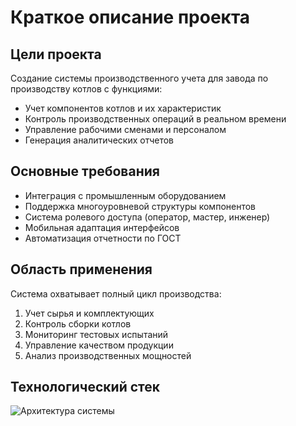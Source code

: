 # Краткое описание проекта

## Цели проекта
Создание системы производственного учета для завода по производству котлов с функциями:
- Учет компонентов котлов и их характеристик
- Контроль производственных операций в реальном времени
- Управление рабочими сменами и персоналом
- Генерация аналитических отчетов

## Основные требования
- Интеграция с промышленным оборудованием
- Поддержка многоуровневой структуры компонентов
- Система ролевого доступа (оператор, мастер, инженер)
- Мобильная адаптация интерфейсов
- Автоматизация отчетности по ГОСТ

## Область применения
Система охватывает полный цикл производства:
1. Учет сырья и комплектующих
2. Контроль сборки котлов
3. Мониторинг тестовых испытаний
4. Управление качеством продукции
5. Анализ производственных мощностей

## Технологический стек
![Архитектура системы](https://mermaid.ink/svg/eyJjb2RlIjoiZ3JhcGggVERcbkFbQ2xpZW50X0FwcF0gLS0-IEJbU3ByaW5nIEJvb3QgQVBJXVxuQiAtLT4gQ1tQb3N0Z3JlU1FMXVxuQiAtLT4gRFtSYWJiaXRNUX1cbkIgLS0-IEVbUHJvbWV0aGV1c11cbkEgLS0-IEZbTWF0ZXJpYWwtVUldIiwibWVybWFpZCI6eyJ0aGVtZSI6ImRlZmF1bHQifSwidXBkYXRlRWRpdG9yIjpmYWxzZX0)
